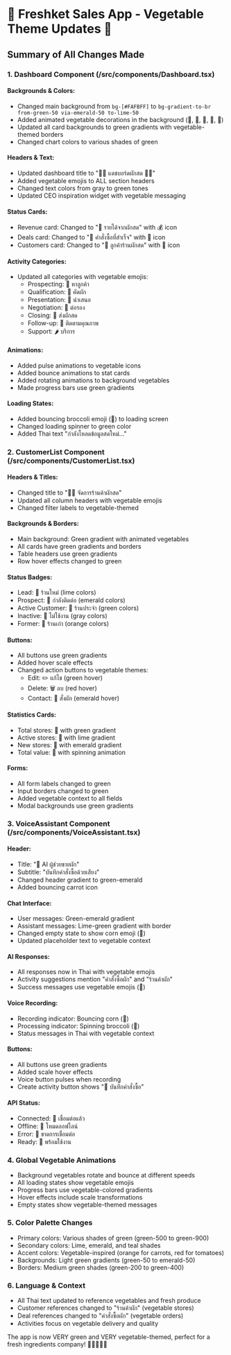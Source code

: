 # 🥦 Freshket Sales App - Vegetable Theme Updates 🥕

## Summary of All Changes Made

### 1. Dashboard Component (/src/components/Dashboard.tsx)
#### Backgrounds & Colors:
- Changed main background from `bg-[#FAFBFF]` to `bg-gradient-to-br from-green-50 via-emerald-50 to-lime-50`
- Added animated vegetable decorations in the background (🥦, 🥕, 🌽, 🥒, 🍅)
- Updated all card backgrounds to green gradients with vegetable-themed borders
- Changed chart colors to various shades of green

#### Headers & Text:
- Updated dashboard title to "🥦🍅 แดชบอร์ดผักสด 🥕🌽"
- Added vegetable emojis to ALL section headers
- Changed text colors from gray to green tones
- Updated CEO inspiration widget with vegetable messaging

#### Status Cards:
- Revenue card: Changed to "🥬 รายได้จากผักสด" with 💰 icon
- Deals card: Changed to "🌽 คำสั่งซื้อที่สำเร็จ" with 🥕 icon  
- Customers card: Changed to "🍅 ลูกค้าร้านผักสด" with 🥒 icon

#### Activity Categories:
- Updated all categories with vegetable emojis:
  - Prospecting: 🥬 หาลูกค้า
  - Qualification: 🥕 คัดผัก
  - Presentation: 🌽 นำเสนอ
  - Negotiation: 🍅 ต่อรอง
  - Closing: 🥦 ส่งผักสด
  - Follow-up: 🥒 ติดตามคุณภาพ
  - Support: 🌶️ บริการ

#### Animations:
- Added pulse animations to vegetable icons
- Added bounce animations to stat cards
- Added rotating animations to background vegetables
- Made progress bars use green gradients

#### Loading States:
- Added bouncing broccoli emoji (🥦) to loading screen
- Changed loading spinner to green color
- Added Thai text "กำลังโหลดข้อมูลสดใหม่..."

### 2. CustomerList Component (/src/components/CustomerList.tsx)
#### Headers & Titles:
- Changed title to "🏪🥬 จัดการร้านค้าผักสด"
- Updated all column headers with vegetable emojis
- Changed filter labels to vegetable-themed

#### Backgrounds & Borders:
- Main background: Green gradient with animated vegetables
- All cards have green gradients and borders
- Table headers use green gradients
- Row hover effects changed to green

#### Status Badges:
- Lead: 🌱 ร้านใหม่ (lime colors)
- Prospect: 🌿 กำลังติดต่อ (emerald colors)
- Active Customer: 🥬 ร้านประจำ (green colors)
- Inactive: 🍂 ไม่ใช้งาน (gray colors)
- Former: 🥀 ร้านเก่า (orange colors)

#### Buttons:
- All buttons use green gradients
- Added hover scale effects
- Changed action buttons to vegetable themes:
  - Edit: ✏️ แก้ไข (green hover)
  - Delete: 🗑️ ลบ (red hover)
  - Contact: 🥦 สั่งผัก (emerald hover)

#### Statistics Cards:
- Total stores: 🏪 with green gradient
- Active stores: 🥕 with lime gradient
- New stores: 🌽 with emerald gradient
- Total value: 🥦 with spinning animation

#### Forms:
- All form labels changed to green
- Input borders changed to green
- Added vegetable context to all fields
- Modal backgrounds use green gradients

### 3. VoiceAssistant Component (/src/components/VoiceAssistant.tsx)
#### Header:
- Title: "🥕 AI ผู้ช่วยขายผัก"
- Subtitle: "บันทึกคำสั่งซื้อด้วยเสียง"
- Changed header gradient to green-emerald
- Added bouncing carrot icon

#### Chat Interface:
- User messages: Green-emerald gradient
- Assistant messages: Lime-green gradient with border
- Changed empty state to show corn emoji (🌽)
- Updated placeholder text to vegetable context

#### AI Responses:
- All responses now in Thai with vegetable emojis
- Activity suggestions mention "คำสั่งซื้อผัก" and "ร้านค้าผัก"
- Success messages use vegetable emojis (🥦)

#### Voice Recording:
- Recording indicator: Bouncing corn (🌽)
- Processing indicator: Spinning broccoli (🥦)
- Status messages in Thai with vegetable context

#### Buttons:
- All buttons use green gradients
- Added scale hover effects
- Voice button pulses when recording
- Create activity button shows "🥬 บันทึกคำสั่งซื้อ"

#### API Status:
- Connected: 🥦 เชื่อมต่อแล้ว
- Offline: 🌽 โหมดออฟไลน์
- Error: 🥕 ขาดการเชื่อมต่อ
- Ready: 🌱 พร้อมใช้งาน

### 4. Global Vegetable Animations
- Background vegetables rotate and bounce at different speeds
- All loading states show vegetable emojis
- Progress bars use vegetable-colored gradients
- Hover effects include scale transformations
- Empty states show vegetable-themed messages

### 5. Color Palette Changes
- Primary colors: Various shades of green (green-500 to green-900)
- Secondary colors: Lime, emerald, and teal shades
- Accent colors: Vegetable-inspired (orange for carrots, red for tomatoes)
- Backgrounds: Light green gradients (green-50 to emerald-50)
- Borders: Medium green shades (green-200 to green-400)

### 6. Language & Context
- All Thai text updated to reference vegetables and fresh produce
- Customer references changed to "ร้านค้าผัก" (vegetable stores)
- Deal references changed to "คำสั่งซื้อผัก" (vegetable orders)
- Activities focus on vegetable delivery and quality

The app is now VERY green and VERY vegetable-themed, perfect for a fresh ingredients company! 🥦🥕🌽🥒🍅